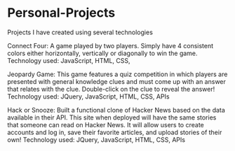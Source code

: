 # Personal-Projects
Projects I have created using several technologies

Connect Four:
 A game played by two players. Simply have 4 consistent colors either horizontally, vertically or diagonally to win the game. 
 Technology used: JavaScript, HTML, CSS,

Jeopardy Game:
   This game features a quiz competition in which players are presented with general knowledge clues and must come up with an answer that relates with the clue. Double-click on   the clue to reveal the answer!
  Technology used: JQuery, JavaScript, HTML, CSS, APIs
  
Hack or Snooze:
  Built a functional clone of Hacker News based on the data available in their API. This site when deployed will have the same stories that someone can read on Hacker News. It    will allow users to create accounts and log in, save their favorite articles, and upload stories of their own! 
  Technology used: JQuery, JavaScript, HTML, CSS, APIs
